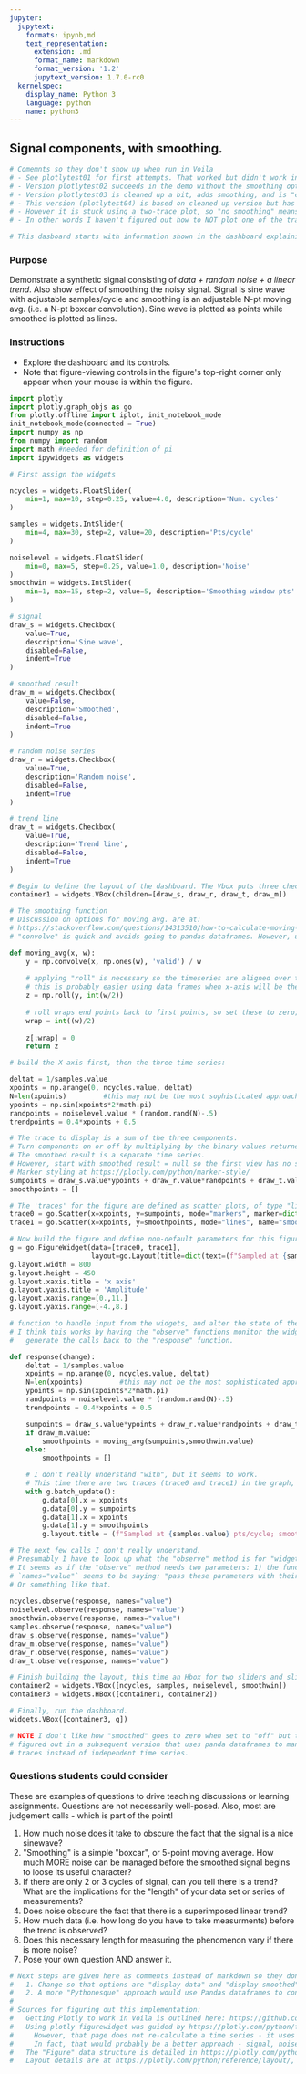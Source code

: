 ```yaml
---
jupyter:
  jupytext:
    formats: ipynb,md
    text_representation:
      extension: .md
      format_name: markdown
      format_version: '1.2'
      jupytext_version: 1.7.0-rc0
  kernelspec:
    display_name: Python 3
    language: python
    name: python3
---
```


## Signal components, with smoothing.

```python
# Comemnts so they don't show up when run in Voila
# - See plotlytest01 for first attempts. That worked but didn't work in Voila.
# - Version plotlytest02 succeeds in the demo without the smoothing option.
# - Version plotlytest03 is cleaned up a bit, adds smoothing, and is "clean" for use with Voila.
# - This version (plotlytest04) is based on cleaned up version but has adjustable sampling rate & smoothing window added. 
# - However it is stuck using a two-trace plot, so "no smoothing" means the smoothed trace is shown as zero. 
# - In other words I haven't figured out how to NOT plot one of the traces. 

# This dasboard starts with information shown in the dashboard explaining the purpose of the dashboard.
```

### Purpose
Demonstrate a synthetic signal consisting of _data + random noise + a linear trend_. Also show effect of smoothing the noisy signal. Signal is sine wave with adjustable samples/cycle and smoothing is an adjustable N-pt moving avg. (i.e. a N-pt boxcar convolution). Sine wave is plotted as points while smoothed is plotted as lines.

### Instructions
- Explore the dashboard and its controls. 
- Note that figure-viewing controls in the figure's top-right corner only appear when your mouse is within the figure. 

```python
import plotly
import plotly.graph_objs as go
from plotly.offline import iplot, init_notebook_mode
init_notebook_mode(connected = True)
import numpy as np
from numpy import random
import math #needed for definition of pi
import ipywidgets as widgets
```

```python
# First assign the widgets

ncycles = widgets.FloatSlider(
    min=1, max=10, step=0.25, value=4.0, description='Num. cycles'
)

samples = widgets.IntSlider(
    min=4, max=30, step=2, value=20, description='Pts/cycle'
)

noiselevel = widgets.FloatSlider(
    min=0, max=5, step=0.25, value=1.0, description='Noise'
)
smoothwin = widgets.IntSlider(
    min=1, max=15, step=2, value=5, description='Smoothing window pts'
)

# signal
draw_s = widgets.Checkbox(
    value=True,
    description='Sine wave',
    disabled=False,
    indent=True
)

# smoothed result
draw_m = widgets.Checkbox(
    value=False,
    description='Smoothed',
    disabled=False,
    indent=True
)

# random noise series
draw_r = widgets.Checkbox(
    value=True,
    description='Random noise',
    disabled=False,
    indent=True
)

# trend line
draw_t = widgets.Checkbox(
    value=True,
    description='Trend line',
    disabled=False,
    indent=True
) 

# Begin to define the layout of the dashboard. The Vbox puts three checkboxes in a column. 
container1 = widgets.VBox(children=[draw_s, draw_r, draw_t, draw_m]) 
```

```python
# The smoothing function
# Discussion on options for moving avg. are at: 
# https://stackoverflow.com/questions/14313510/how-to-calculate-moving-average-using-numpy
# "convolve" is quick and avoids going to pandas dataframes. However, using Pandas is probably better. 

def moving_avg(x, w):
    y = np.convolve(x, np.ones(w), 'valid') / w
    
    # applying "roll" is necessary so the timeseries are aligned over the correct x-axis values. 
    # this is probably easier using data frames when x-axis will be the index frame.
    z = np.roll(y, int(w/2))
    
    # roll wraps end points back to first points, so set these to zero; a cludge, but works for now.
    wrap = int((w)/2)
    
    z[:wrap] = 0
    return z
```

```python
# build the X-axis first, then the three time series: 

deltat = 1/samples.value
xpoints = np.arange(0, ncycles.value, deltat)
N=len(xpoints)         #this may not be the most sophisticated approach 
ypoints = np.sin(xpoints*2*math.pi)
randpoints = noiselevel.value * (random.rand(N)-.5)
trendpoints = 0.4*xpoints + 0.5

# The trace to display is a sum of the three components. 
# Turn components on or off by multiplying by the binary values returned by check box widgets: "component.value". 
# The smoothed result is a separate time series. 
# However, start with smoothed result = null so the first view has no smoothed timeseries. 
# Marker styling at https://plotly.com/python/marker-style/
sumpoints = draw_s.value*ypoints + draw_r.value*randpoints + draw_t.value*trendpoints
smoothpoints = []

# The 'traces' for the figure are defined as scatter plots, of type "lines".
trace0 = go.Scatter(x=xpoints, y=sumpoints, mode="markers", marker=dict(size=4), name="sine wave")
trace1 = go.Scatter(x=xpoints, y=smoothpoints, mode="lines", name="smoothed")

# Now build the figure and define non-default parameters for this figure
g = go.FigureWidget(data=[trace0, trace1], 
                    layout=go.Layout(title=dict(text=(f"Sampled at {samples.value} pts/cycle; smoothed with {smoothwin.value}-point moving avg."))))
g.layout.width = 800
g.layout.height = 450
g.layout.xaxis.title = 'x axis'
g.layout.yaxis.title = 'Amplitude'
g.layout.xaxis.range=[0.,11.]
g.layout.yaxis.range=[-4.,8.]
```

```python
# function to handle input from the widgets, and alter the state of the graph
# I think this works by having the "observe" functions monitor the widgets and 
#   generate the calls back to the "response" function.

def response(change):   
    deltat = 1/samples.value
    xpoints = np.arange(0, ncycles.value, deltat)
    N=len(xpoints)         #this may not be the most sophisticated approach 
    ypoints = np.sin(xpoints*2*math.pi)
    randpoints = noiselevel.value * (random.rand(N)-.5)
    trendpoints = 0.4*xpoints + 0.5

    sumpoints = draw_s.value*ypoints + draw_r.value*randpoints + draw_t.value*trendpoints
    if draw_m.value:
        smoothpoints = moving_avg(sumpoints,smoothwin.value)
    else:
        smoothpoints = []

    # I don't really understand "with", but it seems to work. 
    # This time there are two traces (trace0 and trace1) in the graph, each with x and y values.
    with g.batch_update():
        g.data[0].x = xpoints
        g.data[0].y = sumpoints
        g.data[1].x = xpoints
        g.data[1].y = smoothpoints
        g.layout.title = (f"Sampled at {samples.value} pts/cycle; smoothed with {smoothwin.value}-point moving avg.")

# The next few calls I don't really understand. 
# Presumably I have to look up what the "observe" method is for "widget" objects. 
# It seems as if the "observe" method needs two parameters: 1) the function to call and 2) the "names" parameters. 
# `names="value"` seems to be saying: "pass these parameters with their values into the 'response' function". 
# Or something like that.
        
ncycles.observe(response, names="value")
noiselevel.observe(response, names="value")
smoothwin.observe(response, names="value")
samples.observe(response, names="value")
draw_s.observe(response, names="value")
draw_m.observe(response, names="value")
draw_r.observe(response, names="value")
draw_t.observe(response, names="value")
```

```python
# Finish building the layout, this time an Hbox for two sliders and sliders next to checkboxes
container2 = widgets.VBox([ncycles, samples, noiselevel, smoothwin])
container3 = widgets.HBox([container1, container2])

# Finally, run the dashboard. 
widgets.VBox([container3, g])

# NOTE I don't like how "smoothed" goes to zero when set to "off" but that can be 
# figured out in a subsequent version that uses panda dataframes to manage the various 
# traces instead of independent time series. 
```

### Questions students could consider
These are examples of questions to drive teaching discussions or learning assignments. Questions are not necessarily well-posed. Also, most are judgement calls - which is part of the point!
1. How much noise does it take to obscure the fact that the signal is a nice sinewave?
2. "Smoothing" is a simple "boxcar", or 5-point moving average. How much MORE noise can be managed before the smoothed signal begins to loose its useful character?
3. If there are only 2 or 3 cycles of signal, can you tell there is a trend? What are the implications for the "length" of your data set or series of measurements? 
4. Does noise obscure the fact that there is a superimposed linear trend? 
5. How much data (i.e. how long do you have to take measurments) before the trend is observed? 
6. Does this necessary length for measuring the phenomenon vary if there is more noise? 
7. Pose your own question AND answer it.  

```python
# Next steps are given here as comments instead of markdown so they don't appear in Voila.
#   1. Change so that options are "display data" and "display smoothed" or both. i.e. toggle plots of trace0 and/or trace1. 
#   2. A more "Pythonesque" approach would use Pandas dataframes to contain the signal, noise, trend, result and the smoothed version of result, all in a dataframe who's index is x-axis. 
#
# Sources for figuring out this implementation:
#   Getting Plotly to work in Voila is outlined here: https://github.com/voila-dashboards/voila/issues/284
#   Using plotly figurewidget was guided by https://plotly.com/python/figurewidget-app/
#     However, that page does not re-calculate a time series - it uses widgets to fetch different data from a frame.
#     In fact, that would probably be a better approach - signal, noise, trend, result and smoothed all in a dataframe who's index is x-axis.
#   The "Figure" data structure is detailed in https://plotly.com/python/figure-structure/
#   Layout details are at https://plotly.com/python/reference/layout/, and other details via that page's left menu.
```

```python

```
